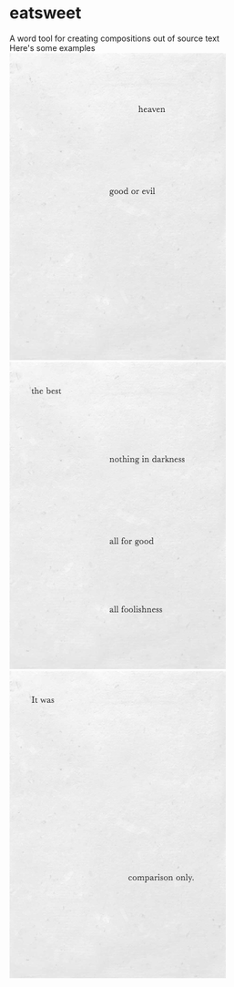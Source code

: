 # eatsweet
A word tool for creating compositions out of source text  
Here's some examples  
<img alt="heaven  good or evil" src="refined_from_A_Tale_of_Two_Cities (1).png">
<img alt="the best   nothing in darkness  all for good   all foolishness" src="refined_from_A_Tale_of_Two_Cities (2).png">
<img alt="it was   for comparison only" src="refined_from_A_Tale_of_Two_Cities (3).png">
